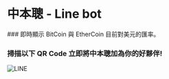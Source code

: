 <h1>中本聰 - Line bot</h1>
### 即時顯示 BitCoin 與 EtherCoin 目前對美元的匯率。  

### 掃描以下 QR Code 立即將中本聰加為你的好夥伴!  

<img src="https://i.imgur.com/LEfICmA.png" alt="LINE"/>
